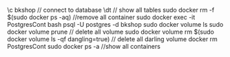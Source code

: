 \c bkshop // connect to database
\dt // show all tables
sudo docker rm -f $(sudo docker ps -aq) //remove all container
sudo docker exec -it PostgresCont bash
psql -U postgres -d bkshop
sudo docker volume ls
sudo docker volume prune // delete all volume
sudo docker volume rm $(sudo docker volume ls -qf dangling=true) // delete all darling volume
docker rm PostgresCont
sudo docker ps -a //show all containers
